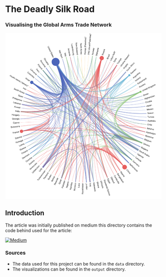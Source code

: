 # The Deadly Silk Road
### Visualising the Global Arms Trade Network


![Berlin](output/charts/cover.png)

## Introduction
The article was initially published on medium this directory contains the code behind used for the article: 

[![Medium](https://img.shields.io/badge/Medium_Article-0088CC?style=for-the-badge&logo=medium&logoColor=white)]()

### Sources
- The data used for this project can be found in the `data` directory.
- The visualizations can be found in the `output` directory.